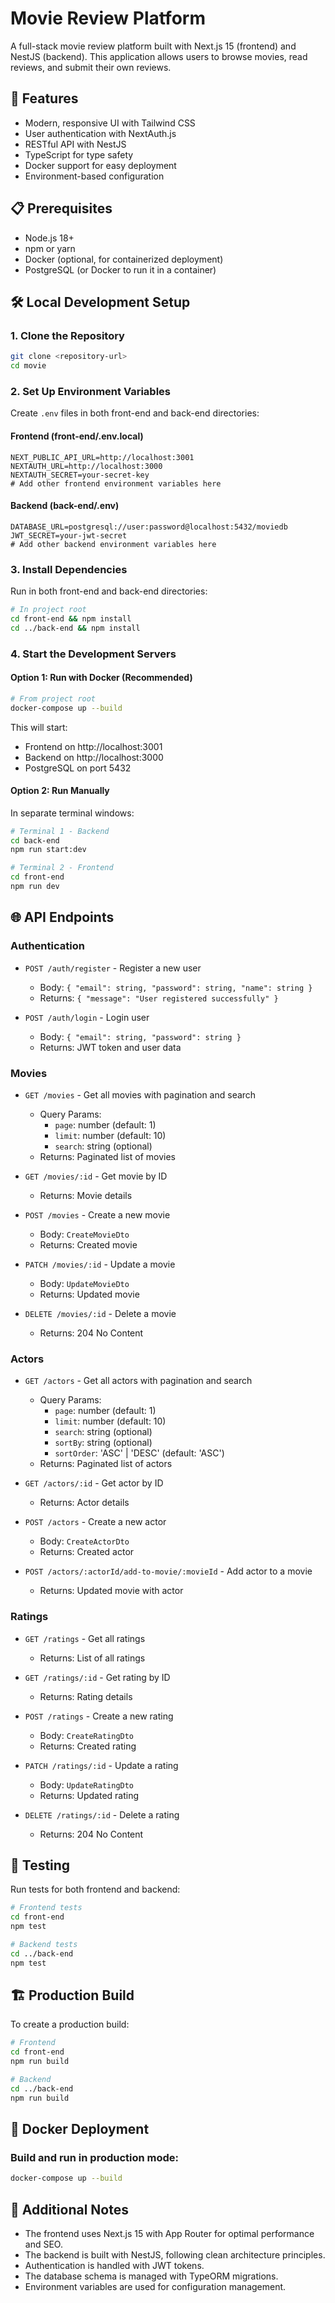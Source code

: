 # Movie Review Platform

A full-stack movie review platform built with Next.js 15 (frontend) and NestJS (backend). This application allows users to browse movies, read reviews, and submit their own reviews.

## 🚀 Features

- Modern, responsive UI with Tailwind CSS
- User authentication with NextAuth.js
- RESTful API with NestJS
- TypeScript for type safety
- Docker support for easy deployment
- Environment-based configuration

## 📋 Prerequisites

- Node.js 18+
- npm or yarn
- Docker (optional, for containerized deployment)
- PostgreSQL (or Docker to run it in a container)

## 🛠️ Local Development Setup

### 1. Clone the Repository

```bash
git clone <repository-url>
cd movie
```

### 2. Set Up Environment Variables

Create `.env` files in both front-end and back-end directories:

#### Frontend (front-end/.env.local)
```env
NEXT_PUBLIC_API_URL=http://localhost:3001
NEXTAUTH_URL=http://localhost:3000
NEXTAUTH_SECRET=your-secret-key
# Add other frontend environment variables here
```

#### Backend (back-end/.env)
```env
DATABASE_URL=postgresql://user:password@localhost:5432/moviedb
JWT_SECRET=your-jwt-secret
# Add other backend environment variables here
```

### 3. Install Dependencies

Run in both front-end and back-end directories:

```bash
# In project root
cd front-end && npm install
cd ../back-end && npm install
```

### 4. Start the Development Servers

#### Option 1: Run with Docker (Recommended)

```bash
# From project root
docker-compose up --build
```

This will start:
- Frontend on http://localhost:3001
- Backend on http://localhost:3000
- PostgreSQL on port 5432

#### Option 2: Run Manually

In separate terminal windows:

```bash
# Terminal 1 - Backend
cd back-end
npm run start:dev

# Terminal 2 - Frontend
cd front-end
npm run dev
```

## 🌐 API Endpoints

### Authentication

- `POST /auth/register` - Register a new user
  - Body: `{ "email": string, "password": string, "name": string }`
  - Returns: `{ "message": "User registered successfully" }`

- `POST /auth/login` - Login user
  - Body: `{ "email": string, "password": string }`
  - Returns: JWT token and user data

### Movies

- `GET /movies` - Get all movies with pagination and search
  - Query Params: 
    - `page`: number (default: 1)
    - `limit`: number (default: 10)
    - `search`: string (optional)
  - Returns: Paginated list of movies

- `GET /movies/:id` - Get movie by ID
  - Returns: Movie details

- `POST /movies` - Create a new movie
  - Body: `CreateMovieDto`
  - Returns: Created movie

- `PATCH /movies/:id` - Update a movie
  - Body: `UpdateMovieDto`
  - Returns: Updated movie

- `DELETE /movies/:id` - Delete a movie
  - Returns: 204 No Content

### Actors

- `GET /actors` - Get all actors with pagination and search
  - Query Params:
    - `page`: number (default: 1)
    - `limit`: number (default: 10)
    - `search`: string (optional)
    - `sortBy`: string (optional)
    - `sortOrder`: 'ASC' | 'DESC' (default: 'ASC')
  - Returns: Paginated list of actors

- `GET /actors/:id` - Get actor by ID
  - Returns: Actor details

- `POST /actors` - Create a new actor
  - Body: `CreateActorDto`
  - Returns: Created actor

- `POST /actors/:actorId/add-to-movie/:movieId` - Add actor to a movie
  - Returns: Updated movie with actor

### Ratings

- `GET /ratings` - Get all ratings
  - Returns: List of all ratings

- `GET /ratings/:id` - Get rating by ID
  - Returns: Rating details

- `POST /ratings` - Create a new rating
  - Body: `CreateRatingDto`
  - Returns: Created rating

- `PATCH /ratings/:id` - Update a rating
  - Body: `UpdateRatingDto`
  - Returns: Updated rating

- `DELETE /ratings/:id` - Delete a rating
  - Returns: 204 No Content

## 🧪 Testing

Run tests for both frontend and backend:

```bash
# Frontend tests
cd front-end
npm test

# Backend tests
cd ../back-end
npm test
```

## 🏗️ Production Build

To create a production build:

```bash
# Frontend
cd front-end
npm run build

# Backend
cd ../back-end
npm run build
```

## 🐳 Docker Deployment

### Build and run in production mode:

```bash
docker-compose up --build
```



## 📝 Additional Notes

- The frontend uses Next.js 15 with App Router for optimal performance and SEO.
- The backend is built with NestJS, following clean architecture principles.
- Authentication is handled with JWT tokens.
- The database schema is managed with TypeORM migrations.
- Environment variables are used for configuration management.


